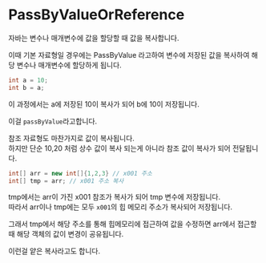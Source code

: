 # PassByValueOrReference
  
자바는 변수나 매개변수에 값을 할당할 때 값을 복사합니다.  
  
이때 기본 자료형일 경우에는 PassByValue 라고하여 변수에 저장된 값을 복사하여 
해당 변수나 매개변수에 할당하게 됩니다.  
  
```Java
int a = 10;
int b = a; 
```
이 과정에서는 a에 저장된 10이 복사가 되어 b에 10이 저장됩니다.  
  
이걸 `passByValue`라고합니다.  
  
참조 자료형도 마찬가지로 값이 복사됩니다.  
하지만 단순 10,20 처럼 상수 값이 복사 되는게 아니라 
참조 값이 복사가 되어 전달됩니다.  
  
```Java
int[] arr = new int[]{1,2,3} // x001 주소
int[] tmp = arr; // x001 주소 복사
```  
tmp에서는 arr이 가진 x001 참조가 복사가 되어 tmp 변수에 저장됩니다.  
따라서 arr이나 tmp에는 모두 `x001`의 힙 메모리 주소가 복사되어 저장됩니다.  
  
그래서 tmp에서 해당 주소를 통해 힙메모리에 접근하여 값을 수정하면
arr에서 접근할때 해당 객체의 값이 변경이 공유됩니다.  
  
이런걸 얕은 복사라고도 합니다.